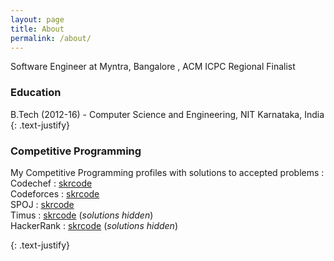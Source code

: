 ```yaml
---
layout: page
title: About
permalink: /about/
---
```


Software Engineer at Myntra, Bangalore ,
ACM ICPC Regional Finalist

### Education
B.Tech (2012-16) - Computer Science and Engineering, NIT Karnataka, India
{: .text-justify}

### Competitive Programming

My Competitive Programming profiles with solutions to accepted problems :<br>
Codechef : <a href='/about/codechef'>skrcode</a> <br>
Codeforces : <a href='/about/codeforces'>skrcode</a> <br>
SPOJ : <a href='/about/spoj'>skrcode</a> <br>
Timus : <a href='http://acm.timus.ru/author.aspx?id=167645'>skrcode</a> (_solutions hidden_) <br> 
HackerRank : <a href='https://www.hackerrank.com/skrcode'>skrcode</a> (_solutions hidden_) <br>





{: .text-justify}
